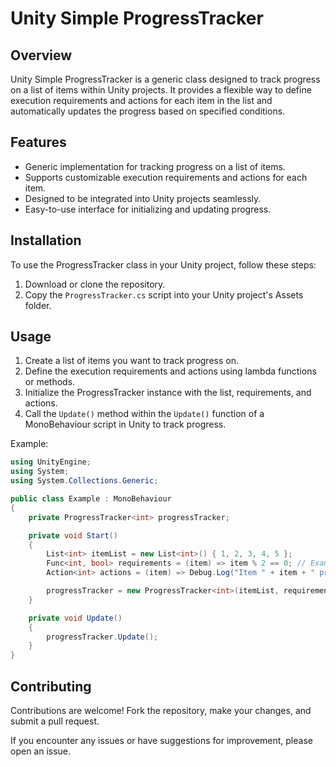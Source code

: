 # Unity Simple ProgressTracker

## Overview

Unity Simple ProgressTracker is a generic class designed to track progress on a list of items within Unity projects. It provides a flexible way to define execution requirements and actions for each item in the list and automatically updates the progress based on specified conditions.

## Features

- Generic implementation for tracking progress on a list of items.
- Supports customizable execution requirements and actions for each item.
- Designed to be integrated into Unity projects seamlessly.
- Easy-to-use interface for initializing and updating progress.

## Installation

To use the ProgressTracker class in your Unity project, follow these steps:

1. Download or clone the repository.
2. Copy the `ProgressTracker.cs` script into your Unity project's Assets folder.

## Usage

1. Create a list of items you want to track progress on.
2. Define the execution requirements and actions using lambda functions or methods.
3. Initialize the ProgressTracker instance with the list, requirements, and actions.
4. Call the `Update()` method within the `Update()` function of a MonoBehaviour script in Unity to track progress.

Example:

```csharp
using UnityEngine;
using System;
using System.Collections.Generic;

public class Example : MonoBehaviour
{
    private ProgressTracker<int> progressTracker;

    private void Start()
    {
        List<int> itemList = new List<int>() { 1, 2, 3, 4, 5 };
        Func<int, bool> requirements = (item) => item % 2 == 0; // Example requirement: Even numbers
        Action<int> actions = (item) => Debug.Log("Item " + item + " processed."); // Example action: Log item processed

        progressTracker = new ProgressTracker<int>(itemList, requirements, actions);
    }

    private void Update()
    {
        progressTracker.Update();
    }
}
```

## Contributing

Contributions are welcome! Fork the repository, make your changes, and submit a pull request.

If you encounter any issues or have suggestions for improvement, please open an issue.
